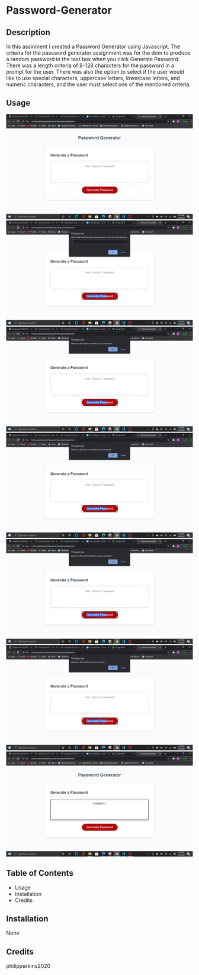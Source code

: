 # Password-Generator

## Description 

In this assinment I created a Password Generator using Javascript. The criteria for the password generator assignment was for the dom to produce a random password in the text box when you click Generate Password. There was a length criteria of 8-128 characters for the password in a prompt for the user. There was also the option to select if the user would like to use special characters, uppercase letters, lowercase letters, and numeric characters, and the user must select one of the mentioned criteria.


## Usage
![Password-Generator](Assets/images/Screenshot(27).png)
![Password-Generator](Assets/images/Screenshot(28).png)
![Password-Generator](Assets/images/Screenshot(29).png)
![Password-Generator](Assets/images/Screenshot(30).png)
![Password-Generator](Assets/images/Screenshot(31).png)
![Password-Generator](Assets/images/Screenshot(32).png)
![Password-Generator](Assets/images/Screenshot(33).png)

## Table of Contents 

* Usage
* Installation
* Credits


## Installation

None



## Credits

philipperkins2020

